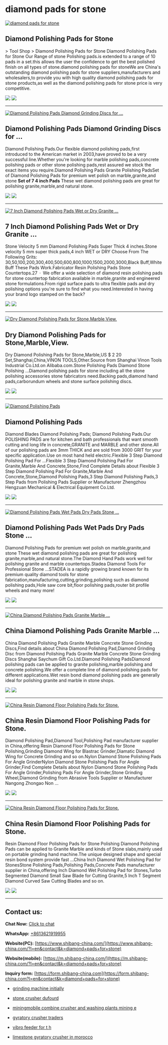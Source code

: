 # diamond pads for stone

<a href="https://swt.shibang-china.com/?l=en&img&k=diamond+pads+for+stone" target="_blank">![diamond pads for stone](http://static.shibang-china.com/all-800x300/187.jpg)</a>

## Diamond Polishing Pads for Stone
&gt; Tool Shop &gt; Diamond Polishing Pads for Stone Diamond Polishing Pads for Stone Our Range of stone Polishing pads.is extended to a range of 10 pads in a set.this allows the user the confidence to get the best polished finish on all types of stone.diamond polishing pads for stoneWe are China's outstanding diamond polishing pads for stone suppliers,manufacturers and wholesalers,to provide you with high quality diamond polishing pads for stone products,as well as the diamond polishing pads for stone price is very competitive.


<a href="https://whatsapp.shibangsoft.com/WhatsApp.php" target="_blank" title="WhatsApp">![](http://static.shibang-china.com/icon/whatsapp.png)</a> <a href="https://swt.shibang-china.com/?l=en&icon&k=diamond+pads+for+stone" target="_blank">![](http://static.shibang-china.com/icon/chat-en.png)</a>

---

<a href="https://swt.shibang-china.com/?l=en&img&k=diamond+pads+for+stone" target="_blank">![Diamond Polishing Pads Diamond Grinding Discs for …](http://static.shibang-china.com/all-800x300/1210.jpg)</a>

## Diamond Polishing Pads Diamond Grinding Discs for …
Diamond Polishing Pads.Our flexible diamond polishing pads,first introduced to the American market in 2003,have proved to be a very successful line.Whether you're looking for marble polishing pads,concrete polishing pads or other stone polishing pads,rest assured we stock the exact items you require.Diamond Polishing Pads Granite Polishing PadsSet of Diamond Polishing Pads for premium wet polish on marble,granite,and stone **Set of 7 4 inch Pads** These wet diamond polishing pads are great for polishing granite,marble,and natural stone.


<a href="https://whatsapp.shibangsoft.com/WhatsApp.php" target="_blank" title="WhatsApp">![](http://static.shibang-china.com/icon/whatsapp.png)</a> <a href="https://swt.shibang-china.com/?l=en&icon&k=diamond+pads+for+stone" target="_blank">![](http://static.shibang-china.com/icon/chat-en.png)</a>

---

<a href="https://swt.shibang-china.com/?l=en&img&k=diamond+pads+for+stone" target="_blank">![7 Inch Diamond Polishing Pads Wet or Dry Granite …](http://static.shibang-china.com/all-800x300/1082.jpg)</a>

## 7 Inch Diamond Polishing Pads Wet or Dry Granite …
Stone Velocity 5 mm Diamond Polishing Pads Super Thick 4 inches.Stone velocity 5 mm super thick pads,4 inch WET or DRY Choose From The Following Grits: 30,50,100,200,300,400,500,600,800,1000,1500,2000,3000,Black Buff,White Buff These Pads Work.Fabricator Resin Polishing Pads Stone Countertops.27&ensp;&#0183;&ensp;We offer a wide selection of diamond resin polishing pads for stone countertop fabrication available in marble,granite and engineered stone formulations.From rigid surface pads to ultra flexible pads and dry polishing options you're sure to find what you need.Interested in having your brand logo stamped on the back?


<a href="https://whatsapp.shibangsoft.com/WhatsApp.php" target="_blank" title="WhatsApp">![](http://static.shibang-china.com/icon/whatsapp.png)</a> <a href="https://swt.shibang-china.com/?l=en&icon&k=diamond+pads+for+stone" target="_blank">![](http://static.shibang-china.com/icon/chat-en.png)</a>

---

<a href="https://swt.shibang-china.com/?l=en&img&k=diamond+pads+for+stone" target="_blank">![Dry Diamond Polishing Pads for Stone,Marble,View.](http://static.shibang-china.com/all-800x300/1437.jpg)</a>

## Dry Diamond Polishing Pads for Stone,Marble,View.
Dry Diamond Polishing Pads for Stone,Marble,US $ 2 20 Set,Shanghai,China,VINON TOOLS,Other.Source from Shanghai Vinon Tools Industrial Co.Ltd.on Alibaba.com.Stone Polishing Pads Diamond Stone Polishing …Diamond polishing pads for stone including all the stone polishing accessories stone fabricators need.Backing pads,diamond hand pads,carborundum wheels and stone surface polishing discs.


<a href="https://whatsapp.shibangsoft.com/WhatsApp.php" target="_blank" title="WhatsApp">![](http://static.shibang-china.com/icon/whatsapp.png)</a> <a href="https://swt.shibang-china.com/?l=en&icon&k=diamond+pads+for+stone" target="_blank">![](http://static.shibang-china.com/icon/chat-en.png)</a>

---

<a href="https://swt.shibang-china.com/?l=en&img&k=diamond+pads+for+stone" target="_blank">![Diamond Polishing Pads](http://static.shibang-china.com/all-800x300/815.jpg)</a>

## Diamond Polishing Pads
Diamond Blades Diamond Polishing Pads; Diamond Polishing Pads.Our POLISHING PADS are for kitchen and bath professionals that want smooth cutting and long life in concrete,GRANITE and MARBLE and other stone.All of our polishing pads are 3mm THICK and are sold from 3000 GRIT for your specific application.Use on most hand held electric.Flexible 3 Step Diamond Polishing Pad For …Flexible 3 Step Diamond Polishing Pad For Granite,Marble And Concrete,Stone,Find Complete Details about Flexible 3 Step Diamond Polishing Pad For Granite,Marble And Concrete,Stone,Diamond Polishing Pads,3 Step Diamond Polishing Pads,3 Step Pads from Polishing Pads Supplier or Manufacturer Zhengzhou Hengzuan Mechanical &amp; Electrical Equipment Co.Ltd.


<a href="https://whatsapp.shibangsoft.com/WhatsApp.php" target="_blank" title="WhatsApp">![](http://static.shibang-china.com/icon/whatsapp.png)</a> <a href="https://swt.shibang-china.com/?l=en&icon&k=diamond+pads+for+stone" target="_blank">![](http://static.shibang-china.com/icon/chat-en.png)</a>

---

<a href="https://swt.shibang-china.com/?l=en&img&k=diamond+pads+for+stone" target="_blank">![Diamond Polishing Pads Wet Pads Dry Pads Stone …](http://static.shibang-china.com/all-800x300/498.jpg)</a>

## Diamond Polishing Pads Wet Pads Dry Pads Stone …
Diamond Polishing Pads for premium wet polish on marble,granite,and stone These wet diamond polishing pads are great for polishing granite,marble,and natural stone.The Diamond Hand Pads work well for polishing granite and marble countertops.Stadea Diamond Tools For Professional Stone …STADEA is a rapidly growing brand known for its premium quality diamond tools for stone fabrication,manufacturing,cutting,grinding,polishing such as diamond polishing pads,Hole saw core bit,floor polishing pads,router bit profile wheels and many more!


<a href="https://whatsapp.shibangsoft.com/WhatsApp.php" target="_blank" title="WhatsApp">![](http://static.shibang-china.com/icon/whatsapp.png)</a> <a href="https://swt.shibang-china.com/?l=en&icon&k=diamond+pads+for+stone" target="_blank">![](http://static.shibang-china.com/icon/chat-en.png)</a>

---

<a href="https://swt.shibang-china.com/?l=en&img&k=diamond+pads+for+stone" target="_blank">![China Diamond Polishing Pads Granite Marble …](http://static.shibang-china.com/all-800x300/1031.jpg)</a>

## China Diamond Polishing Pads Granite Marble …
China Diamond Polishing Pads Granite Marble Concrete Stone Grinding Discs,Find details about China Diamond Polishing Pad,Diamond Grinding Disc from Diamond Polishing Pads Granite Marble Concrete Stone Grinding Discs Shanghai Saychum Gift Co.Ltd.Diamond Polishing PadsDiamond polishing pads can be applied to granite polishing,marble polishing and concrete polishing.We offer a complete line of diamond polishing pads for different applications.Wet resin bond diamond polishing pads are generally ideal for polishing granite and marble in stone shops.


<a href="https://whatsapp.shibangsoft.com/WhatsApp.php" target="_blank" title="WhatsApp">![](http://static.shibang-china.com/icon/whatsapp.png)</a> <a href="https://swt.shibang-china.com/?l=en&icon&k=diamond+pads+for+stone" target="_blank">![](http://static.shibang-china.com/icon/chat-en.png)</a>

---

<a href="https://swt.shibang-china.com/?l=en&img&k=diamond+pads+for+stone" target="_blank">![China Resin Diamond Floor Polishing Pads for Stone.](http://static.shibang-china.com/all-800x300/1248.jpg)</a>

## China Resin Diamond Floor Polishing Pads for Stone.
Diamond Polishing Pad,Diamond Tool,Polishing Pad manufacturer supplier in China,offering Resin Diamond Floor Polishing Pads for Stone Polishing,Grinding Diamond Wing for Blastrac Grinder,Diamatic Diamond Wing for Concrete Grinding and so on.Nylon Diamond Stone Polishing Pads For Angle GrinderNylon Diamond Stone Polishing Pads For Angle Grinder,Find Complete Details about Nylon Diamond Stone Polishing Pads For Angle Grinder,Polishing Pads For Angle Grinder,Stone Grinding Wheel,Diamond Grinding from Abrasive Tools Supplier or Manufacturer Nangong Zhongao Non …


<a href="https://whatsapp.shibangsoft.com/WhatsApp.php" target="_blank" title="WhatsApp">![](http://static.shibang-china.com/icon/whatsapp.png)</a> <a href="https://swt.shibang-china.com/?l=en&icon&k=diamond+pads+for+stone" target="_blank">![](http://static.shibang-china.com/icon/chat-en.png)</a>

---

<a href="https://swt.shibang-china.com/?l=en&img&k=diamond+pads+for+stone" target="_blank">![China Resin Diamond Floor Polishing Pads for Stone.](http://static.shibang-china.com/all-800x300/1348.jpg)</a>

## China Resin Diamond Floor Polishing Pads for Stone.
Resin Diamond Floor Polishing Pads for Stone Polishing Diamond Polishing Pads can be applied to Granite Marble and kinds of Stone slabs,mainly used on portable grinding hand machine.The unique designed shape and special resin bond system provide fast …China Inch Diamond Wet Polishing Pad for StonesStone Polishing Pads,Polishing Pads,Concrete Pads manufacturer supplier in China,offering Inch Diamond Wet Polishing Pad for Stones,Turbo Segmented Diamond Small Saw Blade for Cutting Granite,5 Inch T Segment Diamond Curved Saw Cutting Blades and so on.


<a href="https://whatsapp.shibangsoft.com/WhatsApp.php" target="_blank" title="WhatsApp">![](http://static.shibang-china.com/icon/whatsapp.png)</a> <a href="https://swt.shibang-china.com/?l=en&icon&k=diamond+pads+for+stone" target="_blank">![](http://static.shibang-china.com/icon/chat-en.png)</a>

---
## Contact us:

**Chat Now:** [Click to chat](https://swt.shibang-china.com?l=en&contact&k=diamond+pads+for+stone)

**WhatsApp:**  [+8613621919955](https://whatsapp.shibangsoft.com/WhatsApp.php)

**Website(PC):** [https://www.shibang-china.com/](https://www.shibang-china.com/?l=en&contact&k=diamond+pads+for+stone)

**Website(mobile):** [https://m.shibang-china.com/](https://m.shibang-china.com/?l=en&contact&k=diamond+pads+for+stone)

**Inquiry form:** [https://form.shibang-china.com](https://form.shibang-china.com?l=en&contact&k=diamond+pads+for+stone)

* [grinding machine initially](../150/grinding%20machine%20initially.md)

* [stone crusher dufourd](../144/stone%20crusher%20dufourd.md)

* [miningmobile combine crusher and washing plants mining e](../144/miningmobile%20combine%20crusher%20and%20washing%20plants%20mining%20e.md)

* [gyratory crusher traders](../148/gyratory%20crusher%20traders.md)

* [vibro feeder for t h](../150/vibro%20feeder%20for%20t%20h.md)

* [limestone gyratory crusher in morocco](../142/limestone%20gyratory%20crusher%20in%20morocco.md)